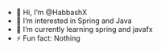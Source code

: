 - 👋 Hi, I’m @HabbashX
- 👀 I’m interested in Spring and Java
- 🌱 I’m currently learning spring and javafx
- ⚡ Fun fact: Nothing
